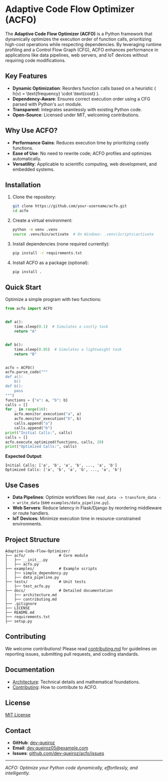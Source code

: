 # Adaptive Code Flow Optimizer (ACFO)

The **Adaptive Code Flow Optimizer (ACFO)** is a Python framework that dynamically optimizes the execution order of
function calls, prioritizing high-cost operations while respecting dependencies. By leveraging runtime profiling and a
Control Flow Graph (CFG), ACFO enhances performance in applications like data pipelines, web servers, and IoT devices
without requiring code modifications.

## Key Features

- **Dynamic Optimization**: Reorders function calls based on a heuristic \( h(v) = \text{frequency} \cdot
  \text{cost} \).
- **Dependency-Aware**: Ensures correct execution order using a CFG parsed with Python's `ast` module.
- **Transparent**: Integrates seamlessly with existing Python code.
- **Open-Source**: Licensed under MIT, welcoming contributions.

## Why Use ACFO?

- **Performance Gains**: Reduces execution time by prioritizing costly functions.
- **Ease of Use**: No need to rewrite code; ACFO profiles and optimizes automatically.
- **Versatility**: Applicable to scientific computing, web development, and embedded systems.

## Installation

1. Clone the repository:
   ```bash
   git clone https://github.com/your-username/acfo.git
   cd acfo
   ```
2. Create a virtual environment:
   ```bash
   python -m venv .venv
   source .venv/bin/activate  # On Windows: .venv\Scripts\activate
   ```
3. Install dependencies (none required currently):
   ```bash
   pip install -r requirements.txt
   ```
4. Install ACFO as a package (optional):
   ```bash
   pip install .
   ```

## Quick Start

Optimize a simple program with two functions:

```python
from acfo import ACFO


def a():
    time.sleep(0.1)  # Simulates a costly task
    return "A"


def b():
    time.sleep(0.05)  # Simulates a lightweight task
    return "B"


acfo = ACFO()
acfo.parse_code("""
def a():
    b()
def b():
    pass
""")
functions = {"a": a, "b": b}
calls = []
for _ in range(10):
    acfo.monitor_execution("a", a)
    acfo.monitor_execution("b", b)
    calls.append("a")
    calls.append("b")
print("Initial Calls:", calls)
calls = []
acfo.execute_optimized(functions, calls, 20)
print("Optimized Calls:", calls)
```

**Expected Output**:

```
Initial Calls: ['a', 'b', 'a', 'b', ..., 'a', 'b']
Optimized Calls: ['a', 'b', 'a', 'b', ..., 'a', 'b']
```

## Use Cases

- **Data Pipelines**: Optimize workflows like `read_data -> transform_data -> write_data` (see
  `examples/data_pipeline.py`).
- **Web Servers**: Reduce latency in Flask/Django by reordering middleware or route handlers.
- **IoT Devices**: Minimize execution time in resource-constrained environments.

## Project Structure

```
Adaptive-Code-Flow-Optimizer/
├── acfo/               # Core module
│   ├── __init__.py
│   ├── acfo.py
├── examples/           # Example scripts
│   ├── simple_dependency.py
│   ├── data_pipeline.py
├── tests/              # Unit tests
│   ├── test_acfo.py
├── docs/               # Detailed documentation
│   ├── architecture.md
│   ├── contributing.md
├── .gitignore
├── LICENSE
├── README.md
├── requirements.txt
├── setup.py
```

## Contributing

We welcome contributions! Please read [contributing.md](docs/contributing.md) for guidelines on reporting issues,
submitting pull requests, and coding standards.

## Documentation

- [Architecture](docs/architecture.md): Technical details and mathematical foundations.
- [Contributing](docs/contributing.md): How to contribute to ACFO.

## License

[MIT License](LICENSE)

## Contact

- **GitHub**: [dev-queiroz](https://github.com/dev-queiroz)
- **Email**: [dev.queiroz05@example.com](mailto:dev.queiroz05@example.com)
- **Issues**: [github.com/dev-queiroz/acfo/issues](https://github.com/dev-queiroz/acfo/issues)

---

*ACFO: Optimize your Python code dynamically, effortlessly, and intelligently.*